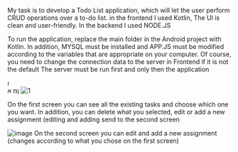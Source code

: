 My task is to develop a Todo List application, which will let the user perform CRUD operations over a to-do list.
in the frontend I used Kotlin,
The UI is clean and user-friendly.
In the backend I used NODE.JS

To run the application, replace the main folder in the Android project with Kotlin.
In addition, MYSQL must be installed and APP.JS must be modified according to the variables that are appropriate on your computer.
Of course, you need to change the connection data to the server in Frontend if it is not the default
The server must be run first and only then the application




ו\
ןמ א
![1](https://github.com/shilo765/taskTodo/assets/63932084/4188fcf8-efb6-4245-88cb-626d57a6d993)

On the first screen you can see all the existing tasks and choose which one you want.
In addition, you can delete what you selected, edit or add a new assignment (editing and adding send to the second screen

![image](https://github.com/shilo765/taskTodo/assets/63932084/69616d9b-024e-4312-bb51-8b810542c983)
On the second screen you can edit and add a new assignment (changes according to what you chose on the first screen)
